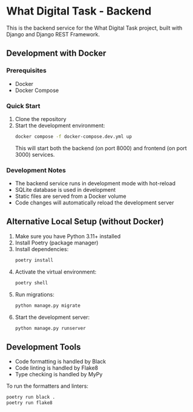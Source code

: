 # What Digital Task - Backend

This is the backend service for the What Digital Task project, built with Django and Django REST Framework.

## Development with Docker

### Prerequisites
- Docker
- Docker Compose

### Quick Start
1. Clone the repository
2. Start the development environment:
   ```bash
   docker compose -f docker-compose.dev.yml up
   ```
   This will start both the backend (on port 8000) and frontend (on port 3000) services.

### Development Notes
- The backend service runs in development mode with hot-reload
- SQLite database is used in development
- Static files are served from a Docker volume
- Code changes will automatically reload the development server

## Alternative Local Setup (without Docker)

1. Make sure you have Python 3.11+ installed
2. Install Poetry (package manager)
3. Install dependencies:
   ```bash
   poetry install
   ```
4. Activate the virtual environment:
   ```bash
   poetry shell
   ```
5. Run migrations:
   ```bash
   python manage.py migrate
   ```
6. Start the development server:
   ```bash
   python manage.py runserver
   ```

## Development Tools

- Code formatting is handled by Black
- Code linting is handled by Flake8
- Type checking is handled by MyPy

To run the formatters and linters:
```bash
poetry run black .
poetry run flake8
``` 